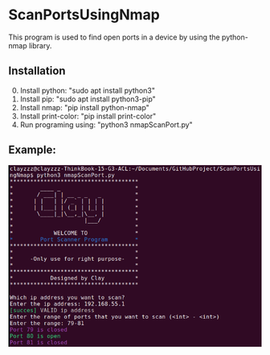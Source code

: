 # ScanPortsUsingNmap
This program is used to find open ports in a device by using the python-nmap library. 

## Installation 
0. Install python: 
    "sudo apt install python3" 
1. Install pip: 
    "sudo apt install python3-pip"
2. Install nmap: 
    "pip install python-nmap" 
3. Install print-color: 
    "pip install print-color" 
4. Run programing using: 
    "python3 nmapScanPort.py"

## Example: 
![alt text](image.png)


